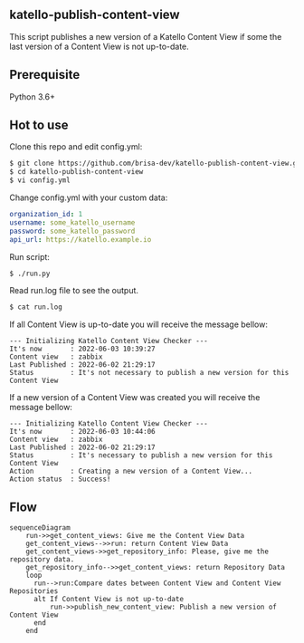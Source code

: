 ## katello-publish-content-view
This script publishes a new version of a Katello Content View if some the last version of a Content View is not up-to-date.

## Prerequisite
Python 3.6+

## Hot to use
Clone this repo and edit config.yml:
```bash
$ git clone https://github.com/brisa-dev/katello-publish-content-view.git
$ cd katello-publish-content-view
$ vi config.yml
```

Change config.yml with your custom data:
```yaml
organization_id: 1
username: some_katello_username
password: some_katello_password
api_url: https://katello.example.io
```

Run script:
```bash
$ ./run.py
```

Read run.log file to see the output.
```bash
$ cat run.log
```
If all Content View is up-to-date you will receive the message bellow:
```
--- Initializing Katello Content View Checker --- 
It's now       : 2022-06-03 10:39:27 
Content view   : zabbix 
Last Published : 2022-06-02 21:29:17 
Status         : It's not necessary to publish a new version for this Content View 
```
If a new version of a Content View was created you will receive the message bellow:
```
--- Initializing Katello Content View Checker --- 
It's now       : 2022-06-03 10:44:06 
Content view   : zabbix 
Last Published : 2022-06-02 21:29:17 
Status         : It's necessary to publish a new version for this Content View 
Action         : Creating a new version of a Content View... 
Action status  : Success! 
```

## Flow
```mermaid
sequenceDiagram
    run->>get_content_views: Give me the Content View Data
    get_content_views-->>run: return Content View Data
    get_content_views->>get_repository_info: Please, give me the repository data.
    get_repository_info-->>get_content_views: return Repository Data
    loop
      run-->run:Compare dates between Content View and Content View Repositories
      alt If Content View is not up-to-date
          run->>publish_new_content_view: Publish a new version of Content View
      end
    end
```